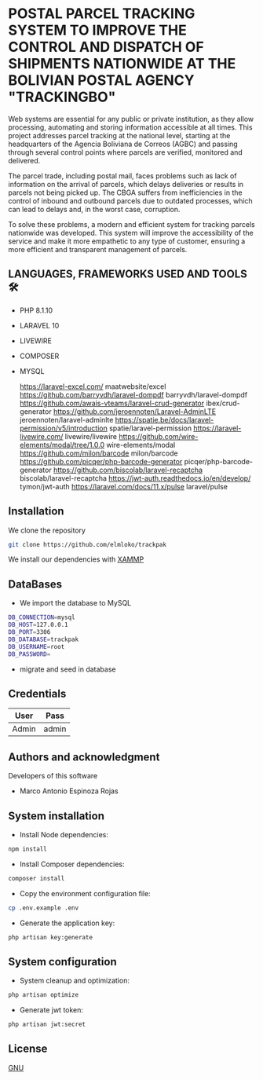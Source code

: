 # POSTAL PARCEL TRACKING SYSTEM TO IMPROVE THE CONTROL AND DISPATCH OF SHIPMENTS NATIONWIDE AT THE BOLIVIAN POSTAL AGENCY "TRACKINGBO"

Web systems are essential for any public or private institution, as they allow processing, automating and storing information accessible at all times. This project addresses parcel tracking at the national level, starting at the headquarters of the Agencia Boliviana de Correos (AGBC) and passing through several control points where parcels are verified, monitored and delivered.

The parcel trade, including postal mail, faces problems such as lack of information on the arrival of parcels, which delays deliveries or results in parcels not being picked up. The CBGA suffers from inefficiencies in the control of inbound and outbound parcels due to outdated processes, which can lead to delays and, in the worst case, corruption.

To solve these problems, a modern and efficient system for tracking parcels nationwide was developed. This system will improve the accessibility of the service and make it more empathetic to any type of customer, ensuring a more efficient and transparent management of parcels.

## LANGUAGES, FRAMEWORKS USED AND TOOLS 🛠️

* PHP 8.1.10
* LARAVEL 10
* LIVEWIRE
* COMPOSER
* MYSQL

  https://laravel-excel.com/                                    				maatwebsite/excel
  https://github.com/barryvdh/laravel-dompdf                    		barryvdh/laravel-dompdf
  https://github.com/awais-vteams/laravel-crud-generator        	ibex/crud-generator
  https://github.com/jeroennoten/Laravel-AdminLTE               		jeroennoten/laravel-adminlte
  https://spatie.be/docs/laravel-permission/v5/introduction    		spatie/laravel-permission
  https://laravel-livewire.com/                             				livewire/livewire
  https://github.com/wire-elements/modal/tree/1.0.0     	     		wire-elements/modal
  https://github.com/milon/barcode                               			milon/barcode
  https://github.com/picqer/php-barcode-generator              		picqer/php-barcode-generator
  https://github.com/biscolab/laravel-recaptcha				biscolab/laravel-recaptcha
  https://jwt-auth.readthedocs.io/en/develop/					tymon/jwt-auth
  https://laravel.com/docs/11.x/pulse							laravel/pulse

## Installation

We clone the repository

```bash
git clone https://github.com/elmloko/trackpak
```

We install our dependencies with [XAMMP](https://www.apachefriends.org/es/download.html)

## DataBases

* We import the database to MySQL

```bash
DB_CONNECTION=mysql
DB_HOST=127.0.0.1
DB_PORT=3306
DB_DATABASE=trackpak
DB_USERNAME=root
DB_PASSWORD=
```

* migrate and seed in database

## Credentials

| User  | Pass  |
| ----- | ----- |
| Admin | admin |

## Authors and acknowledgment

Developers of this software

* Marco Antonio Espinoza Rojas

## System installation

* Install Node dependencies:

```bash
npm install
```

* Install Composer dependencies:

```bash
composer install
```

* Copy the environment configuration file:

```bash
cp .env.example .env
```

* Generate the application key:

```bash
php artisan key:generate
```

## System configuration

* System cleanup and optimization:

```bash
php artisan optimize
```

* Generate jwt token:

```bash
php artisan jwt:secret
```

## License

[GNU](https://www.gnu.org/licenses/gpl-3.0.en.html)
